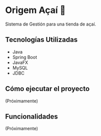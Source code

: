 # Origem Açaí 🍧

Sistema de Gestión para una tienda de açaí.

## Tecnologías Utilizadas
- Java
- Spring Boot
- JavaFX
- MySQL
- JDBC

## Cómo ejecutar el proyecto
(Próximamente)

## Funcionalidades
(Próximamente)

